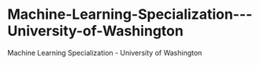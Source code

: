 # Machine-Learning-Specialization---University-of-Washington
Machine Learning Specialization - University of Washington
